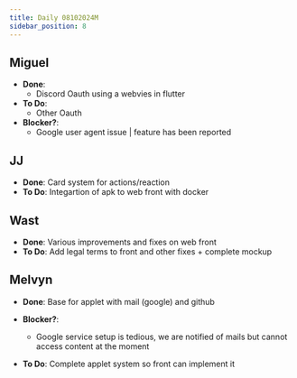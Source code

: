 ```yaml
---
title: Daily 08102024M
sidebar_position: 8
---
```


## Miguel

- **Done**:
    - Discord Oauth using a webvies in flutter
- **To Do**:
    - Other Oauth
- **Blocker?**:
    - Google user agent issue | feature has been reported

## JJ

- **Done**: Card system for actions/reaction
- **To Do**: Integartion of apk to web front with docker

## Wast

- **Done**: Various improvements and fixes on web front
- **To Do**: Add legal terms to front and other fixes + complete mockup

## Melvyn

- **Done**: Base for applet with mail (google) and github

- **Blocker?**:
    - Google service setup is tedious, we are notified of mails but cannot access content at the moment

- **To Do**: Complete applet system so front can implement it

